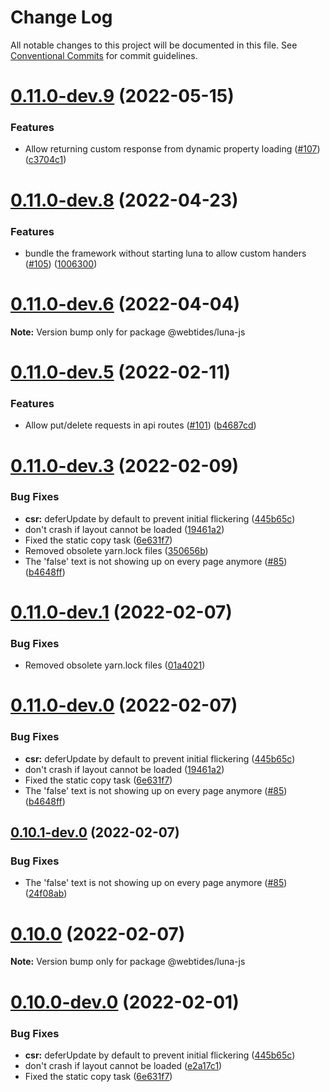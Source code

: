 # Change Log

All notable changes to this project will be documented in this file.
See [Conventional Commits](https://conventionalcommits.org) for commit guidelines.

# [0.11.0-dev.9](https://github.com/webtides/luna-js/compare/v0.11.0-dev.8...v0.11.0-dev.9) (2022-05-15)


### Features

* Allow returning custom response from dynamic property loading ([#107](https://github.com/webtides/luna-js/issues/107)) ([c3704c1](https://github.com/webtides/luna-js/commit/c3704c18855344e05bb7f9485555ffa57dbf6ae5))





# [0.11.0-dev.8](https://github.com/webtides/luna-js/compare/v0.11.0-dev.7...v0.11.0-dev.8) (2022-04-23)


### Features

* bundle the framework without starting luna to allow custom handers ([#105](https://github.com/webtides/luna-js/issues/105)) ([1006300](https://github.com/webtides/luna-js/commit/1006300a522f0794a12744ecebe299fe970635c2))





# [0.11.0-dev.6](https://github.com/webtides/luna-js/compare/v0.11.0-dev.5...v0.11.0-dev.6) (2022-04-04)

**Note:** Version bump only for package @webtides/luna-js





# [0.11.0-dev.5](https://github.com/webtides/luna-js/compare/v0.11.0-dev.4...v0.11.0-dev.5) (2022-02-11)

### Features

-   Allow put/delete requests in api routes ([#101](https://github.com/webtides/luna-js/issues/101)) ([b4687cd](https://github.com/webtides/luna-js/commit/b4687cd12e5d938885772999780a171a4b9a0f62))

# [0.11.0-dev.3](https://github.com/webtides/luna-js/compare/v0.6.0...v0.11.0-dev.3) (2022-02-09)

### Bug Fixes

-   **csr:** deferUpdate by default to prevent initial flickering ([445b65c](https://github.com/webtides/luna-js/commit/445b65cc479bf0a1ed0ea1b58ea842157f18bace))
-   don't crash if layout cannot be loaded ([19461a2](https://github.com/webtides/luna-js/commit/19461a2892ae45bdb84073e0cec8af912e7277c7))
-   Fixed the static copy task ([6e631f7](https://github.com/webtides/luna-js/commit/6e631f78f8a6e8d118847a139847f382862a4cc8))
-   Removed obsolete yarn.lock files ([350656b](https://github.com/webtides/luna-js/commit/350656b584f30f669e9ea7a1a35b817838b6d377))
-   The 'false' text is not showing up on every page anymore ([#85](https://github.com/webtides/luna-js/issues/85)) ([b4648ff](https://github.com/webtides/luna-js/commit/b4648ff97292be68d0c52f919621746e37f2d25f))

# [0.11.0-dev.1](https://github.com/webtides/luna-js/compare/v0.11.0-dev.0...v0.11.0-dev.1) (2022-02-07)

### Bug Fixes

-   Removed obsolete yarn.lock files ([01a4021](https://github.com/webtides/luna-js/commit/01a40210ab9fa7c6640c90dd2ba154a554cdfd6f))

# [0.11.0-dev.0](https://github.com/webtides/luna-js/compare/v0.6.0...v0.11.0-dev.0) (2022-02-07)

### Bug Fixes

-   **csr:** deferUpdate by default to prevent initial flickering ([445b65c](https://github.com/webtides/luna-js/commit/445b65cc479bf0a1ed0ea1b58ea842157f18bace))
-   don't crash if layout cannot be loaded ([19461a2](https://github.com/webtides/luna-js/commit/19461a2892ae45bdb84073e0cec8af912e7277c7))
-   Fixed the static copy task ([6e631f7](https://github.com/webtides/luna-js/commit/6e631f78f8a6e8d118847a139847f382862a4cc8))
-   The 'false' text is not showing up on every page anymore ([#85](https://github.com/webtides/luna-js/issues/85)) ([b4648ff](https://github.com/webtides/luna-js/commit/b4648ff97292be68d0c52f919621746e37f2d25f))

## [0.10.1-dev.0](https://github.com/webtides/luna-js/compare/v0.10.0...v0.10.1-dev.0) (2022-02-07)

### Bug Fixes

-   The 'false' text is not showing up on every page anymore ([#85](https://github.com/webtides/luna-js/issues/85)) ([24f08ab](https://github.com/webtides/luna-js/commit/24f08ab9c2996f2f4008e233bc2ab7911fe54a1f))

# [0.10.0](https://github.com/webtides/luna-js/compare/v0.10.0-dev.2...v0.10.0) (2022-02-07)

**Note:** Version bump only for package @webtides/luna-js

# [0.10.0-dev.0](https://github.com/webtides/luna-js/compare/v0.6.0...v0.10.0-dev.0) (2022-02-01)

### Bug Fixes

-   **csr:** deferUpdate by default to prevent initial flickering ([445b65c](https://github.com/webtides/luna-js/commit/445b65cc479bf0a1ed0ea1b58ea842157f18bace))
-   don't crash if layout cannot be loaded ([e2a17c1](https://github.com/webtides/luna-js/commit/e2a17c15fd96b337e9aa54dde1bd5e8c298e5463))
-   Fixed the static copy task ([6e631f7](https://github.com/webtides/luna-js/commit/6e631f78f8a6e8d118847a139847f382862a4cc8))

